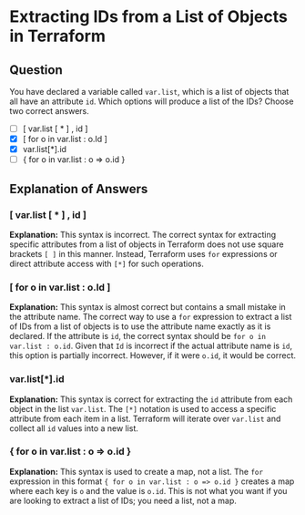 # Extracting IDs from a List of Objects in Terraform

## Question

You have declared a variable called `var.list`, which is a list of objects that all have an attribute `id`. Which options will produce a list of the IDs? Choose two correct answers.

- [ ] [ var.list [ * ] , id ]
- [x] [ for o in var.list : o.Id ]
- [x] var.list[*].id
- [ ] { for o in var.list : o => o.id }

## Explanation of Answers

### [ var.list [ * ] , id ]

**Explanation:** This syntax is incorrect. The correct syntax for extracting specific attributes from a list of objects in Terraform does not use square brackets `[ ]` in this manner. Instead, Terraform uses `for` expressions or direct attribute access with `[*]` for such operations.

### [ for o in var.list : o.Id ]

**Explanation:** This syntax is almost correct but contains a small mistake in the attribute name. The correct way to use a `for` expression to extract a list of IDs from a list of objects is to use the attribute name exactly as it is declared. If the attribute is `id`, the correct syntax should be `for o in var.list : o.id`. Given that `Id` is incorrect if the actual attribute name is `id`, this option is partially incorrect. However, if it were `o.id`, it would be correct.

### var.list[*].id

**Explanation:** This syntax is correct for extracting the `id` attribute from each object in the list `var.list`. The `[*]` notation is used to access a specific attribute from each item in a list. Terraform will iterate over `var.list` and collect all `id` values into a new list.

### { for o in var.list : o => o.id }

**Explanation:** This syntax is used to create a map, not a list. The `for` expression in this format `{ for o in var.list : o => o.id }` creates a map where each key is `o` and the value is `o.id`. This is not what you want if you are looking to extract a list of IDs; you need a list, not a map.

